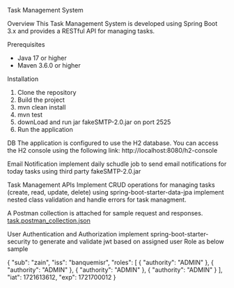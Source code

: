 Task Management System

Overview
This Task Management System is developed using Spring Boot 3.x and provides a RESTful API for managing tasks.

Prerequisites
- Java 17 or higher
- Maven 3.6.0 or higher

 Installation
1. Clone the repository
3. Build the project
4. mvn clean install
5. mvn test
6. downLoad and run jar fakeSMTP-2.0.jar on port 2525
7. Run the application

 DB
The application is configured to use the H2 database. You can access the H2 console using the following link: http://localhost:8080/h2-console


Email Notification
implement daily schudle job to send email notifications for today tasks using third party fakeSMTP-2.0.jar

Task Management APIs
Implement CRUD operations for managing tasks (create, read, update, delete) using spring-boot-starter-data-jpa
implement nested class validation and handle errors for task managment.


A Postman collection is attached for sample request and responses.
[task.postman_collection.json](https://github.com/user-attachments/files/16327386/task.postman_collection.json)

User Authentication and Authorization
implement spring-boot-starter-security to generate and validate jwt based on assigned user Role as below sample



{
  "sub": "zain",
  "iss": "banquemisr",
  "roles": [
    {
      "authority": "ADMIN"
    },
    {
      "authority": "ADMIN"
    },
    {
      "authority": "ADMIN"
    },
    {
      "authority": "ADMIN"
    }
  ],
  "iat": 1721613612,
  "exp": 1721700012
}


